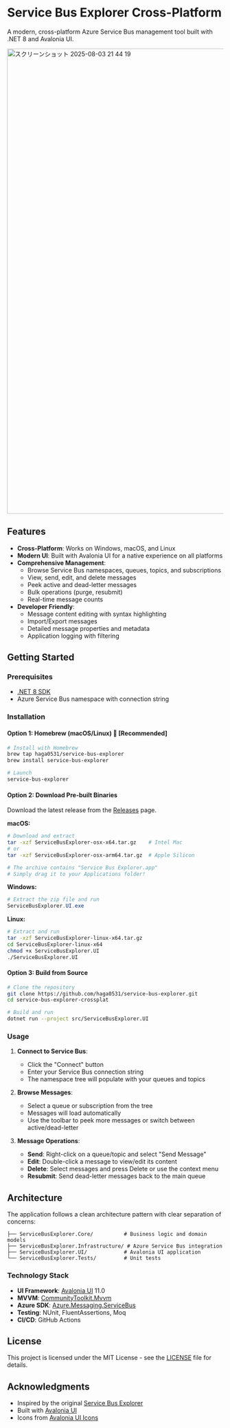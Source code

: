 # Service Bus Explorer Cross-Platform

A modern, cross-platform Azure Service Bus management tool built with .NET 8 and Avalonia UI.

<img width="1728" height="1084" alt="スクリーンショット 2025-08-03 21 44 19" src="https://github.com/user-attachments/assets/3eb3ada0-c27c-417b-a143-0610687b2dcb" />

## Features

- **Cross-Platform**: Works on Windows, macOS, and Linux
- **Modern UI**: Built with Avalonia UI for a native experience on all platforms
- **Comprehensive Management**: 
  - Browse Service Bus namespaces, queues, topics, and subscriptions
  - View, send, edit, and delete messages
  - Peek active and dead-letter messages
  - Bulk operations (purge, resubmit)
  - Real-time message counts
- **Developer Friendly**:
  - Message content editing with syntax highlighting
  - Import/Export messages
  - Detailed message properties and metadata
  - Application logging with filtering

## Getting Started

### Prerequisites

- [.NET 8 SDK](https://dotnet.microsoft.com/download/dotnet/8.0)
- Azure Service Bus namespace with connection string

### Installation

#### Option 1: Homebrew (macOS/Linux) 🍺 **[Recommended]**

```bash
# Install with Homebrew
brew tap haga0531/service-bus-explorer
brew install service-bus-explorer

# Launch
service-bus-explorer
```

#### Option 2: Download Pre-built Binaries

Download the latest release from the [Releases](https://github.com/haga0531/service-bus-explorer/releases) page.

**macOS:**
```bash
# Download and extract
tar -xzf ServiceBusExplorer-osx-x64.tar.gz    # Intel Mac
# or
tar -xzf ServiceBusExplorer-osx-arm64.tar.gz  # Apple Silicon

# The archive contains "Service Bus Explorer.app"
# Simply drag it to your Applications folder!
```

**Windows:**
```powershell
# Extract the zip file and run
ServiceBusExplorer.UI.exe
```

**Linux:**
```bash
# Extract and run
tar -xzf ServiceBusExplorer-linux-x64.tar.gz
cd ServiceBusExplorer-linux-x64
chmod +x ServiceBusExplorer.UI
./ServiceBusExplorer.UI
```

#### Option 3: Build from Source

```bash
# Clone the repository
git clone https://github.com/haga0531/service-bus-explorer.git
cd service-bus-explorer-crossplat

# Build and run
dotnet run --project src/ServiceBusExplorer.UI
```

### Usage

1. **Connect to Service Bus**:
   - Click the "Connect" button
   - Enter your Service Bus connection string
   - The namespace tree will populate with your queues and topics

2. **Browse Messages**:
   - Select a queue or subscription from the tree
   - Messages will load automatically
   - Use the toolbar to peek more messages or switch between active/dead-letter

3. **Message Operations**:
   - **Send**: Right-click on a queue/topic and select "Send Message"
   - **Edit**: Double-click a message to view/edit its content
   - **Delete**: Select messages and press Delete or use the context menu
   - **Resubmit**: Send dead-letter messages back to the main queue

## Architecture

The application follows a clean architecture pattern with clear separation of concerns:

```
├── ServiceBusExplorer.Core/          # Business logic and domain models
├── ServiceBusExplorer.Infrastructure/ # Azure Service Bus integration
├── ServiceBusExplorer.UI/            # Avalonia UI application
└── ServiceBusExplorer.Tests/         # Unit tests
```

### Technology Stack

- **UI Framework**: [Avalonia UI](https://avaloniaui.net/) 11.0
- **MVVM**: [CommunityToolkit.Mvvm](https://github.com/CommunityToolkit/dotnet)
- **Azure SDK**: [Azure.Messaging.ServiceBus](https://github.com/Azure/azure-sdk-for-net)
- **Testing**: NUnit, FluentAssertions, Moq
- **CI/CD**: GitHub Actions


## License

This project is licensed under the MIT License - see the [LICENSE](LICENSE) file for details.


## Acknowledgments

- Inspired by the original [Service Bus Explorer](https://github.com/paolosalvatori/ServiceBusExplorer)
- Built with [Avalonia UI](https://avaloniaui.net/)
- Icons from [Avalonia UI Icons](https://avaloniaui.github.io/icons.html)
